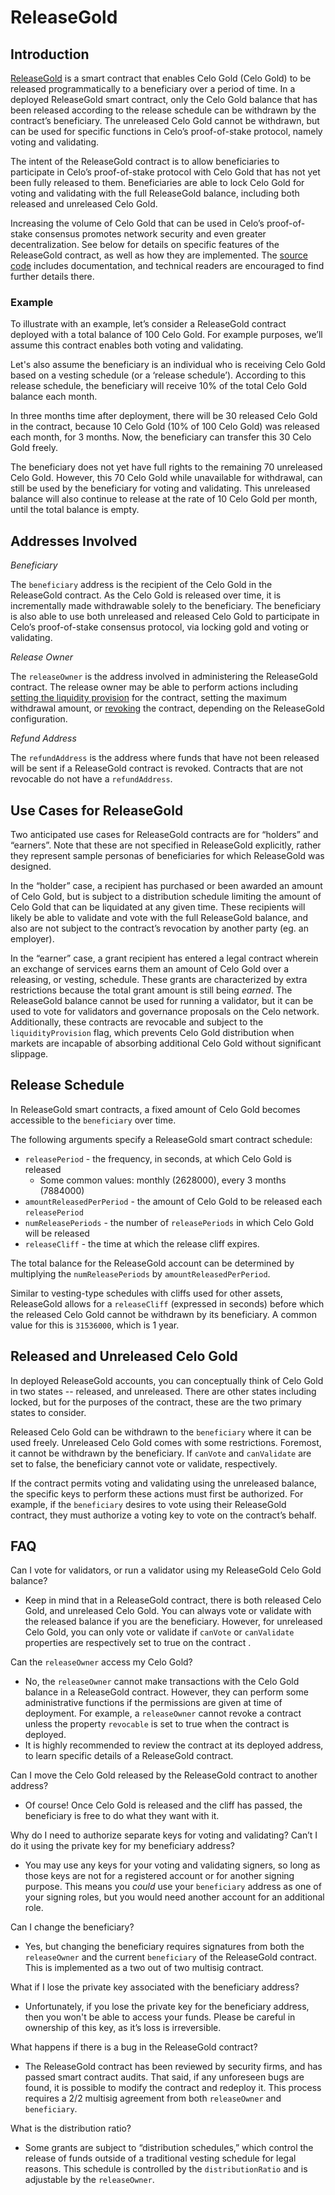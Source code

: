 # ReleaseGold

## Introduction

[ReleaseGold](https://github.com/celo-org/celo-monorepo/blob/master/packages/protocol/contracts/governance/ReleaseGold.sol) is a smart contract that enables Celo Gold (Celo Gold) to be released programmatically to a beneficiary over a period of time. In a deployed ReleaseGold smart contract, only the Celo Gold balance that has been released according to the release schedule can be withdrawn by the contract’s beneficiary. The unreleased Celo Gold cannot be withdrawn, but can be used for specific functions in Celo’s proof-of-stake protocol, namely voting and validating.

The intent of the ReleaseGold contract is to allow beneficiaries to participate in Celo’s proof-of-stake protocol with Celo Gold that has not yet been fully released to them. Beneficiaries are able to lock Celo Gold for voting and validating with the full ReleaseGold balance, including both released and unreleased Celo Gold.

Increasing the volume of Celo Gold that can be used in Celo’s proof-of-stake consensus promotes network security and even greater decentralization. See below for details on specific features of the ReleaseGold contract, as well as how they are implemented. The [source code](https://github.com/celo-org/celo-monorepo/blob/master/packages/protocol/contracts/governance/ReleaseGold.sol) includes documentation, and technical readers are encouraged to find further details there.

### Example

To illustrate with an example, let’s consider a ReleaseGold contract deployed with a total balance of 100 Celo Gold. For example purposes, we’ll assume this contract enables both voting and validating.

Let's also assume the beneficiary is an individual who is receiving Celo Gold based on a vesting schedule (or a ‘release schedule’). According to this release schedule, the beneficiary will receive 10% of the total Celo Gold balance each month.

In three months time after deployment, there will be 30 released Celo Gold in the contract, because 10 Celo Gold (10% of 100 Celo Gold) was released each month, for 3 months. Now, the beneficiary can transfer this 30 Celo Gold freely.

The beneficiary does not yet have full rights to the remaining 70 unreleased Celo Gold. However, this 70 Celo Gold while unavailable for withdrawal, can still be used by the beneficiary for voting and validating. This unreleased balance will also continue to release at the rate of 10 Celo Gold per month, until the total balance is empty.

## Addresses Involved

*Beneficiary*

The `beneficiary` address is the recipient of the Celo Gold in the ReleaseGold contract. As the Celo Gold is released over time, it is incrementally made withdrawable solely to the beneficiary. The beneficiary is also able to use both unreleased and released Celo Gold to participate in Celo’s proof-of-stake consensus protocol, via locking gold and voting or validating.

*Release Owner*

The `releaseOwner` is the address involved in administering the ReleaseGold contract. The release owner may be able to perform actions including [setting the liquidity provision](https://github.com/celo-org/celo-monorepo/blob/master/packages/protocol/contracts/governance/ReleaseGold.sol#L268) for the contract, setting the maximum withdrawal amount, or [revoking](https://github.com/celo-org/celo-monorepo/blob/master/packages/protocol/contracts/governance/ReleaseGold.sol#L362) the contract, depending on the ReleaseGold configuration.

*Refund Address*

The `refundAddress` is the address where funds that have not been released will be sent if a ReleaseGold contract is revoked. Contracts that are not revocable do not have a `refundAddress`.

## Use Cases for ReleaseGold

Two anticipated use cases for ReleaseGold contracts are for “holders” and “earners”. Note that these are not specified in ReleaseGold explicitly, rather they represent sample personas of beneficiaries for which ReleaseGold was designed.

In the “holder” case, a recipient has purchased or been awarded an amount of Celo Gold, but is subject to a distribution schedule limiting the amount of Celo Gold that can be liquidated at any given time. These recipients will likely be able to validate and vote with the full ReleaseGold balance, and also are not subject to the contract’s revocation by another party (eg. an employer).

In the “earner” case, a grant recipient has entered a legal contract wherein an exchange of services earns them an amount of Celo Gold over a releasing, or vesting, schedule. These grants are characterized by extra restrictions because the total grant amount is still being *earned*. The ReleaseGold balance cannot be used for running a validator, but it can be used to vote for validators and governance proposals on the Celo network. Additionally, these contracts are revocable and subject to the `liquidityProvision` flag, which prevents Celo Gold distribution when markets are incapable of absorbing additional Celo Gold without significant slippage.

## Release Schedule

In ReleaseGold smart contracts, a fixed amount of Celo Gold becomes accessible to the `beneficiary` over time.

The following arguments specify a ReleaseGold smart contract schedule:

- `releasePeriod` - the frequency, in seconds, at which Celo Gold is released
    - Some common values: monthly (2628000), every 3 months (7884000)
- `amountReleasedPerPeriod` - the amount of Celo Gold to be released each `releasePeriod`
- `numReleasePeriods` - the number of `releasePeriods` in which Celo Gold will be released
- `releaseCliff` - the time at which the release cliff expires.

The total balance for the ReleaseGold account can be determined by multiplying the `numReleasePeriods` by `amountReleasedPerPeriod`.

Similar to vesting-type schedules with cliffs used for other assets, ReleaseGold allows for a `releaseCliff` (expressed in seconds) before which the released Celo Gold cannot be withdrawn by its beneficiary. A common value for this is `31536000`, which is 1 year.

## Released and Unreleased Celo Gold

In deployed ReleaseGold accounts, you can conceptually think of Celo Gold in two states -- released, and unreleased. There are other states including locked, but for the purposes of the contract, these are the two primary states to consider.

Released Celo Gold can be withdrawn to the `beneficiary` where it can be used freely. Unreleased Celo Gold comes with some restrictions. Foremost, it cannot be withdrawn by the beneficiary. If `canVote` and `canValidate` are set to false, the beneficiary cannot vote or validate, respectively.

If the contract permits voting and validating using the unreleased balance, the specific keys to perform these actions must first be authorized. For example, if the `beneficiary` desires to vote using their ReleaseGold contract, they must authorize a voting key to vote on the contract’s behalf.

## FAQ

Can I vote for validators, or run a validator using my ReleaseGold Celo Gold balance?

- Keep in mind that in a ReleaseGold contract, there is both released Celo Gold, and unreleased Celo Gold. You can always vote or validate with the released balance if you are the beneficiary. However, for unreleased Celo Gold, you can only vote or validate if `canVote` or `canValidate` properties are respectively set to true on the contract .

Can the `releaseOwner` access my Celo Gold?

- No, the `releaseOwner` cannot make transactions with the Celo Gold balance in a ReleaseGold contract. However, they can perform some administrative functions if the permissions are given at time of deployment. For example, a `releaseOwner` cannot revoke a contract unless the property `revocable` is set to true when the contract is deployed.
- It is highly recommended to review the contract at its deployed address, to learn specific details of a ReleaseGold contract.

Can I move the Celo Gold released by the ReleaseGold contract to another address?

- Of course! Once Celo Gold is released and the cliff has passed, the beneficiary is free to do what they want with it.

Why do I need to authorize separate keys for voting and validating? Can’t I do it using the private key for my beneficiary address?

- You may use any keys for your voting and validating signers, so long as those keys are not for a registered account or for another signing purpose. This means you *could* use your `beneficiary` address as one of your signing roles, but you would need another account for an additional role.

Can I change the beneficiary?

- Yes, but changing the beneficiary requires signatures from both the `releaseOwner` and the current `beneficiary` of the ReleaseGold contract. This is implemented as a two out of two multisig contract.

What if I lose the private key associated with the beneficiary address?

- Unfortunately, if you lose the private key for the beneficiary address, then you won't be able to access your funds. Please be careful in ownership of this key, as it’s loss is irreversible.

What happens if there is a bug in the ReleaseGold contract?

- The ReleaseGold contract has been reviewed by security firms, and has passed smart contract audits. That said, if any unforeseen bugs are found, it is possible to modify the contract and redeploy it. This process requires a 2/2 multisig agreement from both `releaseOwner` and `beneficiary`.

What is the distribution ratio?

- Some grants are subject to “distribution schedules,” which control the release of funds outside of a traditional vesting schedule for legal reasons. This schedule is controlled by the `distributionRatio` and is adjustable by the `releaseOwner`.
